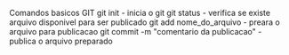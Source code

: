 Comandos basicos GIT
git init - inicia o git
git status - verifica se existe arquivo disponivel para ser publicado
git add nome_do_arquivo - preara o arquivo para publicacao
git commit -m "comentario da publicacao" - publica o arquivo preparado
